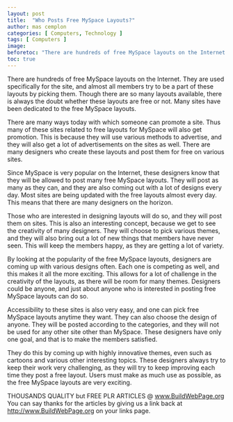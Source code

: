 ```yaml
---
layout: post
title:  "Who Posts Free MySpace Layouts?"
author: mas cemplon
categories: [ Computers, Technology ]
tags: [ Computers ]
image: 
beforetoc: "There are hundreds of free MySpace layouts on the Internet. They are used specifically for the site, and almost all members try to be a part of these layouts by picking them.."
toc: true
---
```






There are hundreds of free MySpace layouts on the Internet. They are used specifically for the site, and almost all members try to be a part of these layouts by picking them. Though there are so many layouts available, there is always the doubt whether these layouts are free or not. Many sites have been dedicated to the free MySpace layouts.

There are many ways today with which someone can promote a site. Thus many of these sites related to free layouts for MySpace will also get promotion. This is because they will use various methods to advertise, and they will also get a lot of advertisements on the sites as well. There are many designers who create these layouts and post them for free on various sites.

Since MySpace is very popular on the Internet, these designers know that they will be allowed to post many free MySpace layouts. They will post as many as they can, and they are also coming out with a lot of designs every day. Most sites are being updated with the free layouts almost every day. This means that there are many designers on the horizon.

Those who are interested in designing layouts will do so, and they will post them on sites. This is also an interesting concept, because we get to see the creativity of many designers. They will choose to pick various themes, and they will also bring out a lot of new things that members have never seen. This will keep the members happy, as they are getting a lot of variety.

By looking at the popularity of the free MySpace layouts, designers are coming up with various designs often. Each one is competing as well, and this makes it all the more exciting. This allows for a lot of challenge in the creativity of the layouts, as there will be room for many themes. Designers could be anyone, and just about anyone who is interested in posting free MySpace layouts can do so.

Accessibility to these sites is also very easy, and one can pick free MySpace layouts anytime they want. They can also choose the design of anyone. They will be posted according to the categories, and they will not be used for any other site other than MySpace. These designers have only one goal, and that is to make the members satisfied.

They do this by coming up with highly innovative themes, even such as cartoons and various other interesting topics. These designers always try to keep their work very challenging, as they will try to keep improving each time they post a free layout. Users must make as much use as possible, as the free MySpace layouts are very exciting.


THOUSANDS QUALITY but FREE PLR ARTICLES @ www.BuildWebPage.org
You can say thanks for the articles by giving us a link back at http://www.BuildWebPage.org on your links page.

